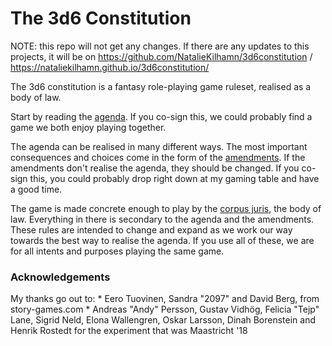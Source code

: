 <h1>The 3d6 Constitution</h1>

NOTE: this repo will not get any changes. If there are any updates to this projects, it will be on https://github.com/NatalieKilhamn/3d6constitution / https://nataliekilhamn.github.io/3d6constitution/

The 3d6 constitution is a fantasy role-playing game ruleset, realised as a body of law.

Start by reading the [agenda](docs/agenda). If you co-sign this, we could probably find a game we both enjoy playing together.

The agenda can be realised in many different ways. The most important consequences and choices come in the form of the [amendments](docs/amendments). If the amendments don't realise the agenda, they should be changed. If you co-sign this, you could probably drop right down at my gaming table and have a good time.

The game is made concrete enough to play by the [corpus juris](docs/corpusjuris), the body of law. Everything in there is secondary to the agenda and the amendments. These rules are intended to change and expand as we work our way towards the best way to realise the agenda. If you use all of these, we are for all intents and purposes playing the same game.

<h3>Acknowledgements</h3>
My thanks go out to:
* Eero Tuovinen, Sandra "2097" and David Berg, from story-games.com
* Andreas "Andy" Persson, Gustav Vidhög, Felicia "Tejp" Lane, Sigrid Neld, Elona Wallengren, Oskar Larsson, Dinah Borenstein and Henrik Rostedt for the experiment that was Maastricht '18
